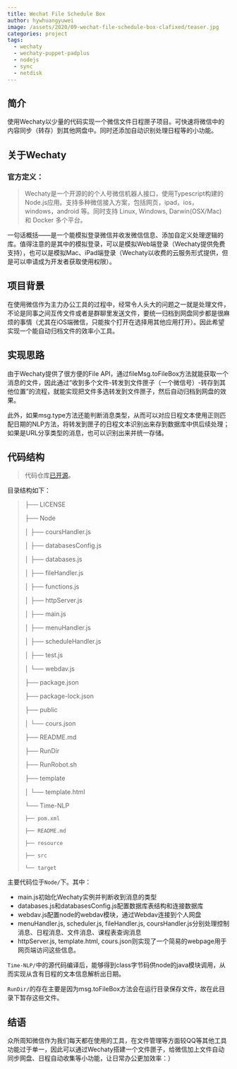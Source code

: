 ```yaml
---
title: Wechat File Schedule Box
author: hywhuangyuwei
image: /assets/2020/09-wechat-file-schedule-box-clafixed/teaser.jpg
categories: project
tags:
  - wechaty
  - wechaty-puppet-padplus
  - nodejs
  - sync
  - netdisk
---
```


## 简介

使用Wechaty以少量的代码实现一个微信文件日程匣子项目。可快速将微信中的内容同步（转存）到其他网盘中。同时还添加自动识别处理日程等的小功能。

## 关于Wechaty

### 官方定义：

> Wechaty是一个开源的的个人号微信机器人接口，使用Typescript构建的Node.js应用。支持多种微信接入方案，包括网页，ipad，ios，windows，android 等。同时支持 Linux, Windows, Darwin(OSX/Mac) 和 Docker 多个平台。

一句话概括——是一个能模拟登录微信并收发微信信息、添加自定义处理逻辑的库。值得注意的是其中的模拟登录，可以是模拟Web端登录（Wechaty提供免费支持），也可以是模拟Mac、iPad端登录（Wechaty以收费的云服务形式提供，但是可以申请成为开发者获取使用权限）。

## 项目背景

在使用微信作为主力办公工具的过程中，经常令人头大的问题之一就是处理文件，不论是同事之间互传文件或者是群聊里发送文件，要统一归档到网盘同步都是很麻烦的事情（尤其在iOS端微信，只能挨个打开在选择用其他应用打开）。因此希望实现一个能自动归档文件的效率小工具。

## 实现思路

由于Wechaty提供了很方便的File API，通过fileMsg.toFileBox方法就能获取一个消息的文件，因此通过“收到多个文件-转发到文件匣子（一个微信号）-转存到其他位置”的流程，就能实现把文件多选转发到文件匣子，然后自动归档到网盘的效果。

此外，如果msg.type方法还能判断消息类型，从而可以对应日程文本使用正则匹配日期的NLP方法，将转发到匣子的日程文本识别出来存到数据库中供后续处理；如果是URL分享类型的消息，也可以识别出来并统一存储。

## 代码结构

> 代码仓库[已开源](https://github.com/hywhuangyuwei/Wechat-file-schedule-box)。

目录结构如下：

> ├── LICENSE
>  
> ├── Node
>  
> │   ├── coursHandler.js
>  
> │   ├── databasesConfig.js
>  
> │   ├── databases.js
>  
> │   ├── fileHandler.js
>  
> │   ├── functions.js
>  
> │   ├── httpServer.js
>  
>  
> │   ├── main.js
>  
> │   ├── menuHandler.js
>  
> │   ├── scheduleHandler.js
>  
>  
>  
> │   ├── test.js
>  
>  
> │   └── webdav.js
>  
> ├── package.json
>  
> ├── package-lock.json
>  
> ├── public
>  
> │   └── cours.json
>  
>  
> ├── README.md
>  
> ├── RunDir
>  
> ├── RunRobot.sh
>  
> ├── template
>  
> │   └── template.html
>  
> └── Time-NLP
>  
>     ├── pom.xml
>  
>     ├── README.md
>  
>     ├── resource
>  
>     ├── src
>  
>     └── target

主要代码位于`Node/`下。其中：

- main.js初始化Wechaty实例并判断收到消息的类型
- databases.js和databasesConfig.js配置数据库表结构和连接数据库
- webdav.js配置node的webdav模块，通过Webdav连接到个人网盘
- menuHandler.js, scheduler.js, fileHandler.js, coursHandler.js分别处理控制消息、日程消息、文件消息、课程表查询消息
- httpServer.js, template.html, cours.json则实现了一个简易的webpage用于网页端访问这些信息。

`Time-NLP/`中的源代码编译后，能够得到class字节码供node的java模块调用，从而实现从含有日程的文本信息解析出日期。

`RunDir/`的存在主要是因为msg.toFileBox方法会在运行目录保存文件，故在此目录下暂存这些文件。

## 结语

众所周知微信作为我们每天都在使用的工具，在文件管理等方面较QQ等其他工具功能过于单一，因此可以通过Wechaty搭建一个文件匣子，给微信加上文件自动同步网盘、日程自动收集等小功能，让日常办公更加效率：）
